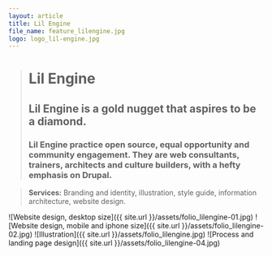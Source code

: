 ```yaml
---
layout: article
title: Lil Engine
file_name: feature_lilengine.jpg
logo: logo_lil-engine.jpg
---
```


> # Lil Engine
> ## Lil Engine is a gold nugget that aspires to be a diamond.
> ### Lil Engine practice open source, equal opportunity and community engagement. They are web consultants, trainers, architects and culture builders, with a hefty emphasis on Drupal.

> **Services:** Branding and identity, illustration, style guide, information architecture, website design.

![Website design, desktop size]({{ site.url }}/assets/folio_lilengine-01.jpg)
![Website design, mobile and iphone size]({{ site.url }}/assets/folio_lilengine-02.jpg)
![Illustration]({{ site.url }}/assets/folio_lilengine.jpg)
![Process and landing page design]({{ site.url }}/assets/folio_lilengine-04.jpg)
